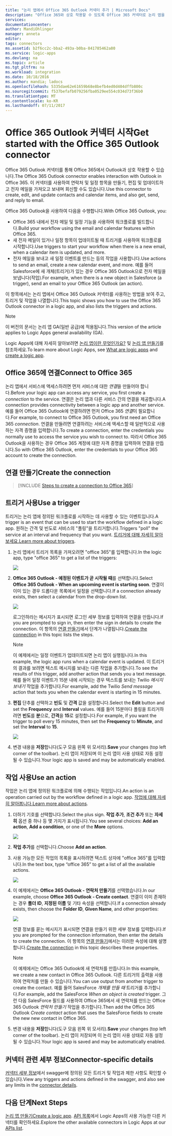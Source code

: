 ```yaml
---
title: "논리 앱에서 Office 365 Outlook 커넥터 추가 | Microsoft Docs"
description: "Office 365와 상호 작용할 수 있도록 Office 365 커넥터로 논리 앱을 만듭니다. 예: 연락처 및 일정 항목 만들기, 편집 및 업데이트."
services: 
documentationcenter: 
author: MandiOhlinger
manager: anneta
editor: 
tags: connectors
ms.assetid: b2f6cc2c-bba2-493a-b0ba-841785462a80
ms.service: logic-apps
ms.devlang: na
ms.topic: article
ms.tgt_pltfrm: na
ms.workload: integration
ms.date: 10/18/2016
ms.author: mandia; ladocs
ms.openlocfilehash: 5335dae62e61659b68e8befb4ed0d404dffb800c
ms.sourcegitcommit: f537befafb079256fba0529ee554c034d73f36b0
ms.translationtype: MT
ms.contentlocale: ko-KR
ms.lasthandoff: 07/11/2017
---
```

# <a name="get-started-with-the-office-365-outlook-connector"></a><span data-ttu-id="419de-104">Office 365 Outlook 커넥터 시작</span><span class="sxs-lookup"><span data-stu-id="419de-104">Get started with the Office 365 Outlook connector</span></span>
<span data-ttu-id="419de-105">Office 365 Outlook 커넥터를 통해 Office 365에서 Outlook과 상호 작용할 수 있습니다.</span><span class="sxs-lookup"><span data-stu-id="419de-105">The Office 365 Outlook connector enables interaction with Outlook in Office 365.</span></span> <span data-ttu-id="419de-106">이 커넥터를 사용하여 연락처 및 일정 항목을 만들기, 편집 및 업데이트하고 전자 메일을 가져오고 보내며 회신할 수도 있습니다.</span><span class="sxs-lookup"><span data-stu-id="419de-106">Use this connector to create, edit, and update contacts and calendar items, and also get, send, and reply to email.</span></span>

<span data-ttu-id="419de-107">Office 365 Outlook을 사용하여 다음을 수행합니다.</span><span class="sxs-lookup"><span data-stu-id="419de-107">With Office 365 Outlook, you:</span></span>

* <span data-ttu-id="419de-108">Office 365 내에서 전자 메일 및 일정 기능을 사용하여 워크플로를 빌드합니다.</span><span class="sxs-lookup"><span data-stu-id="419de-108">Build your workflow using the email and calendar features within Office 365.</span></span> 
* <span data-ttu-id="419de-109">새 전자 메일이 있거나 일정 항목이 업데이트될 때 트리거를 사용하여 워크플로를 시작합니다.</span><span class="sxs-lookup"><span data-stu-id="419de-109">Use triggers to start your workflow when there is a new email, when a calendar item is updated, and more.</span></span>
* <span data-ttu-id="419de-110">전자 메일을 보내고 새 일정 이벤트를 만드는 등의 작업을 사용합니다.</span><span class="sxs-lookup"><span data-stu-id="419de-110">Use actions to send an email, create a new calendar event, and more.</span></span> <span data-ttu-id="419de-111">예를 들어 Salesforce에 새 개체(트리거)가 있는 경우 Office 365 Outlook으로 전자 메일을 보냅니다(작업).</span><span class="sxs-lookup"><span data-stu-id="419de-111">For example, when there is a new object in Salesforce (a trigger), send an email to your Office 365 Outlook (an action).</span></span> 

<span data-ttu-id="419de-112">이 항목에서는 논리 앱에서 Office 365 Outlook 커넥터를 사용하는 방법을 보여 주고, 트리거 및 작업을 나열합니다.</span><span class="sxs-lookup"><span data-stu-id="419de-112">This topic shows you how to use the Office 365 Outlook connector in a logic app, and also lists the triggers and actions.</span></span>

> [!NOTE]
> <span data-ttu-id="419de-113">이 버전의 문서는 논리 앱 GA(일반 공급)에 적용됩니다.</span><span class="sxs-lookup"><span data-stu-id="419de-113">This version of the article applies to Logic Apps general availability (GA).</span></span>
> 
> 

<span data-ttu-id="419de-114">Logic Apps에 대해 자세히 알아보려면 [논리 앱이란 무엇인가요?](../logic-apps/logic-apps-what-are-logic-apps.md) 및 [논리 앱 만들기](../logic-apps/logic-apps-create-a-logic-app.md)를 참조하세요.</span><span class="sxs-lookup"><span data-stu-id="419de-114">To learn more about Logic Apps, see [What are logic apps](../logic-apps/logic-apps-what-are-logic-apps.md) and [create a logic app](../logic-apps/logic-apps-create-a-logic-app.md).</span></span>

## <a name="connect-to-office-365"></a><span data-ttu-id="419de-115">Office 365에 연결</span><span class="sxs-lookup"><span data-stu-id="419de-115">Connect to Office 365</span></span>
<span data-ttu-id="419de-116">논리 앱에서 서비스에 액세스하려면 먼저 서비스에 대한 *연결*을 만들어야 합니다.</span><span class="sxs-lookup"><span data-stu-id="419de-116">Before your logic app can access any service, you first create a *connection* to the service.</span></span> <span data-ttu-id="419de-117">연결은 논리 앱과 다른 서비스 간의 연결을 제공합니다.</span><span class="sxs-lookup"><span data-stu-id="419de-117">A connection provides connectivity between a logic app and another service.</span></span> <span data-ttu-id="419de-118">예를 들어 Office 365 Outlook에 연결하려면 먼저 Office 365 *연결*이 필요합니다.</span><span class="sxs-lookup"><span data-stu-id="419de-118">For example, to connect to Office 365 Outlook, you first need an Office 365 *connection*.</span></span> <span data-ttu-id="419de-119">연결을 만들려면 연결하려는 서비스에 액세스할 때 일반적으로 사용하는 자격 증명을 입력합니다.</span><span class="sxs-lookup"><span data-stu-id="419de-119">To create a connection, enter the credentials you normally use to access the service you wish to connect to.</span></span> <span data-ttu-id="419de-120">따라서 Office 365 Outlook을 사용하는 경우 Office 365 계정에 대한 자격 증명을 입력하여 연결을 만듭니다.</span><span class="sxs-lookup"><span data-stu-id="419de-120">So with Office 365 Outlook, enter the credentials to your Office 365 account to create the connection.</span></span>

## <a name="create-the-connection"></a><span data-ttu-id="419de-121">연결 만들기</span><span class="sxs-lookup"><span data-stu-id="419de-121">Create the connection</span></span>
> [!INCLUDE [Steps to create a connection to Office 365](../../includes/connectors-create-api-office365-outlook.md)]
> 
> 

## <a name="use-a-trigger"></a><span data-ttu-id="419de-122">트리거 사용</span><span class="sxs-lookup"><span data-stu-id="419de-122">Use a trigger</span></span>
<span data-ttu-id="419de-123">트리거는 논리 앱에 정의된 워크플로를 시작하는 데 사용할 수 있는 이벤트입니다.</span><span class="sxs-lookup"><span data-stu-id="419de-123">A trigger is an event that can be used to start the workflow defined in a logic app.</span></span> <span data-ttu-id="419de-124">원하는 간격 및 빈도로 서비스의 "폴링"을 트리거합니다.</span><span class="sxs-lookup"><span data-stu-id="419de-124">Triggers "poll" the service at an interval and frequency that you want.</span></span> <span data-ttu-id="419de-125">[트리거에 대해 자세히 알아보세요.](../logic-apps/logic-apps-what-are-logic-apps.md#logic-app-concepts)</span><span class="sxs-lookup"><span data-stu-id="419de-125">[Learn more about triggers](../logic-apps/logic-apps-what-are-logic-apps.md#logic-app-concepts).</span></span>

1. <span data-ttu-id="419de-126">논리 앱에서 트리거 목록을 가져오려면 "office 365"를 입력합니다.</span><span class="sxs-lookup"><span data-stu-id="419de-126">In the logic app, type "office 365" to get a list of the triggers:</span></span>  
   
    ![](./media/connectors-create-api-office365-outlook/office365-trigger.png)
2. <span data-ttu-id="419de-127">**Office 365 Outlook - 예정된 이벤트가 곧 시작될 때**를 선택합니다.</span><span class="sxs-lookup"><span data-stu-id="419de-127">Select **Office 365 Outlook - When an upcoming event is starting soon**.</span></span> <span data-ttu-id="419de-128">연결이 이미 있는 경우 드롭다운 목록에서 일정을 선택합니다.</span><span class="sxs-lookup"><span data-stu-id="419de-128">If a connection already exists, then select a calendar from the drop-down list.</span></span>
   
    ![](./media/connectors-create-api-office365-outlook/sample-calendar.png)
   
    <span data-ttu-id="419de-129">로그인하라는 메시지가 표시되면 로그인 세부 정보를 입력하여 연결을 만듭니다.</span><span class="sxs-lookup"><span data-stu-id="419de-129">If you are prompted to sign in, then enter the sign in details to create the connection.</span></span> <span data-ttu-id="419de-130">이 항목의 [연결 만들기](connectors-create-api-office365-outlook.md#create-the-connection)에서 단계가 나열됩니다.</span><span class="sxs-lookup"><span data-stu-id="419de-130">[Create the connection](connectors-create-api-office365-outlook.md#create-the-connection) in this topic lists the steps.</span></span> 
   
   > [!NOTE]
   > <span data-ttu-id="419de-131">이 예제에서는 일정 이벤트가 업데이트되면 논리 앱이 실행됩니다.</span><span class="sxs-lookup"><span data-stu-id="419de-131">In this example, the logic app runs when a calendar event is updated.</span></span> <span data-ttu-id="419de-132">이 트리거의 결과를 보려면 텍스트 메시지를 보내는 다른 작업을 추가합니다.</span><span class="sxs-lookup"><span data-stu-id="419de-132">To see the results of this trigger, add another action that sends you a text message.</span></span> <span data-ttu-id="419de-133">예를 들어 일정 이벤트가 15분 내에 시작되는 경우 텍스트를 보내는 Twilio *메시지 보내기* 작업을 추가합니다.</span><span class="sxs-lookup"><span data-stu-id="419de-133">For example, add the Twilio *Send message* action that texts you when the calendar event is starting in 15 minutes.</span></span> 
   > 
   > 
3. <span data-ttu-id="419de-134">**편집** 단추를 선택하고 **빈도** 및 **간격** 값을 설정합니다.</span><span class="sxs-lookup"><span data-stu-id="419de-134">Select the **Edit** button and set the **Frequency** and **Interval** values.</span></span> <span data-ttu-id="419de-135">예를 들어 15분마다 폴링을 트리거하려면 **빈도**를 **분**으로, **간격**을 **15**로 설정합니다.</span><span class="sxs-lookup"><span data-stu-id="419de-135">For example, if you want the trigger to poll every 15 minutes, then set the **Frequency** to **Minute**, and set the **Interval** to **15**.</span></span> 
   
    ![](./media/connectors-create-api-office365-outlook/calendar-settings.png)
4. <span data-ttu-id="419de-136">변경 내용을 **저장**합니다(도구 모음 왼쪽 위 모서리).</span><span class="sxs-lookup"><span data-stu-id="419de-136">**Save** your changes (top left corner of the toolbar).</span></span> <span data-ttu-id="419de-137">논리 앱이 저장되며 이 논리 앱이 사용 상태로 자동 설정될 수 있습니다.</span><span class="sxs-lookup"><span data-stu-id="419de-137">Your logic app is saved and may be automatically enabled.</span></span>

## <a name="use-an-action"></a><span data-ttu-id="419de-138">작업 사용</span><span class="sxs-lookup"><span data-stu-id="419de-138">Use an action</span></span>
<span data-ttu-id="419de-139">작업은 논리 앱에 정의된 워크플로에 의해 수행되는 작업입니다.</span><span class="sxs-lookup"><span data-stu-id="419de-139">An action is an operation carried out by the workflow defined in a logic app.</span></span> <span data-ttu-id="419de-140">[작업에 대해 자세히 알아봅니다.](../logic-apps/logic-apps-what-are-logic-apps.md#logic-app-concepts)</span><span class="sxs-lookup"><span data-stu-id="419de-140">[Learn more about actions](../logic-apps/logic-apps-what-are-logic-apps.md#logic-app-concepts).</span></span>

1. <span data-ttu-id="419de-141">더하기 기호를 선택합니다.</span><span class="sxs-lookup"><span data-stu-id="419de-141">Select the plus sign.</span></span> <span data-ttu-id="419de-142">**작업 추가**, **조건 추가** 또는 **자세히** 옵션 중 하나 등 몇 가지가 표시됩니다.</span><span class="sxs-lookup"><span data-stu-id="419de-142">You see several choices: **Add an action**, **Add a condition**, or one of the **More** options.</span></span>
   
    ![](./media/connectors-create-api-office365-outlook/add-action.png)
2. <span data-ttu-id="419de-143">**작업 추가**를 선택합니다.</span><span class="sxs-lookup"><span data-stu-id="419de-143">Choose **Add an action**.</span></span>
3. <span data-ttu-id="419de-144">사용 가능한 모든 작업의 목록을 표시하려면 텍스트 상자에 "office 365"를 입력합니다.</span><span class="sxs-lookup"><span data-stu-id="419de-144">In the text box, type “office 365” to get a list of all the available actions.</span></span>
   
    ![](./media/connectors-create-api-office365-outlook/office365-actions.png) 
4. <span data-ttu-id="419de-145">이 예제에서는 **Office 365 Outlook - 연락처 만들기**를 선택했습니다.</span><span class="sxs-lookup"><span data-stu-id="419de-145">In our example, choose **Office 365 Outlook - Create contact**.</span></span> <span data-ttu-id="419de-146">연결이 이미 존재하는 경우 **폴더 ID**, **지정된 이름** 및 기타 속성을 선택합니다.</span><span class="sxs-lookup"><span data-stu-id="419de-146">If a connection already exists, then choose the **Folder ID**, **Given Name**, and other properties:</span></span>  
   
    ![](./media/connectors-create-api-office365-outlook/office365-sampleaction.png)
   
    <span data-ttu-id="419de-147">연결 정보를 묻는 메시지가 표시되면 연결을 만들기 위한 세부 정보를 입력합니다.</span><span class="sxs-lookup"><span data-stu-id="419de-147">If you are prompted for the connection information, then enter the details to create the connection.</span></span> <span data-ttu-id="419de-148">이 항목의 [연결 만들기](connectors-create-api-office365-outlook.md#create-the-connection)에서는 이러한 속성에 대해 설명합니다.</span><span class="sxs-lookup"><span data-stu-id="419de-148">[Create the connection](connectors-create-api-office365-outlook.md#create-the-connection) in this topic describes these properties.</span></span> 
   
   > [!NOTE]
   > <span data-ttu-id="419de-149">이 예제에서는 Office 365 Outlook에 새 연락처를 만듭니다.</span><span class="sxs-lookup"><span data-stu-id="419de-149">In this example, we create a new contact in Office 365 Outlook.</span></span> <span data-ttu-id="419de-150">다른 트리거의 출력을 사용하여 연락처를 만들 수 있습니다.</span><span class="sxs-lookup"><span data-stu-id="419de-150">You can use output from another trigger to create the contact.</span></span> <span data-ttu-id="419de-151">예를 들어 SalesForce *개체를 만들 때* 트리거를 추가합니다.</span><span class="sxs-lookup"><span data-stu-id="419de-151">For example, add the SalesForce *When an object is created* trigger.</span></span> <span data-ttu-id="419de-152">그런 다음 SalesForce 필드를 사용하여 Office 365에서 새 연락처를 만드는 Office 365 Outlook *연락처 만들기* 작업을 추가합니다.</span><span class="sxs-lookup"><span data-stu-id="419de-152">Then add the Office 365 Outlook *Create contact* action that uses the SalesForce fields to create the new new contact in Office 365.</span></span> 
   > 
   > 
5. <span data-ttu-id="419de-153">변경 내용을 **저장**합니다(도구 모음 왼쪽 위 모서리).</span><span class="sxs-lookup"><span data-stu-id="419de-153">**Save** your changes (top left corner of the toolbar).</span></span> <span data-ttu-id="419de-154">논리 앱이 저장되며 이 논리 앱이 사용 상태로 자동 설정될 수 있습니다.</span><span class="sxs-lookup"><span data-stu-id="419de-154">Your logic app is saved and may be automatically enabled.</span></span>

## <a name="connector-specific-details"></a><span data-ttu-id="419de-155">커넥터 관련 세부 정보</span><span class="sxs-lookup"><span data-stu-id="419de-155">Connector-specific details</span></span>

<span data-ttu-id="419de-156">[커넥터 세부 정보](/connectors/office365connector/)에서 swagger에 정의된 모든 트리거 및 작업과 제한 사항도 확인할 수 있습니다.</span><span class="sxs-lookup"><span data-stu-id="419de-156">View any triggers and actions defined in the swagger, and also see any limits in the [connector details](/connectors/office365connector/).</span></span> 

## <a name="next-steps"></a><span data-ttu-id="419de-157">다음 단계</span><span class="sxs-lookup"><span data-stu-id="419de-157">Next Steps</span></span>
<span data-ttu-id="419de-158">[논리 앱 만들기](../logic-apps/logic-apps-create-a-logic-app.md)</span><span class="sxs-lookup"><span data-stu-id="419de-158">[Create a logic app](../logic-apps/logic-apps-create-a-logic-app.md).</span></span> <span data-ttu-id="419de-159">[API 목록](apis-list.md)에서 Logic Apps의 사용 가능한 다른 커넥터를 확인하세요.</span><span class="sxs-lookup"><span data-stu-id="419de-159">Explore the other available connectors in Logic Apps at our [APIs list](apis-list.md).</span></span>

